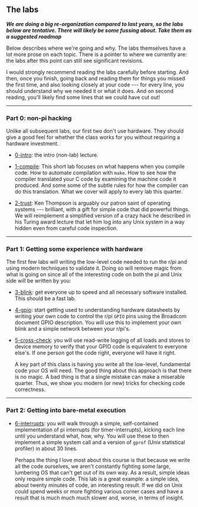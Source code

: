 ## The labs

***We are doing a big re-organization compared to last years, so the
labs below are tentative.  There will likely be some fussing about.
Take them as a suggested roadmap***

Below describes where we're going and why.   The labs themselves have a
lot more prose on each topic.  There is a pointer to where we currently
are: the labs after this point can still see significant revisions.

I would strongly recommend reading the labs carefully before starting.
And then, once you finish, going back and reading them for things you
missed the first time, and also looking closely at your code --- for
every line, you should understand why we needed it or what it does.
And on second reading, you'll likely find some lines that we could have
cut out!

---------------------------------------------------------------------
### Part 0: non-pi hacking

Unlike all subsequent labs, our first two don't use hardware.  They should
give a good feel for whether the class works for you without requiring
a hardware investment.

  - [0-intro](0-intro): the intro (non-lab) lecture.

  - [1-compile](1-compile): This short lab focuses on what happens when
    you compile code.  How to automate compilation with `make`.  How to
    see how the compiler translated your C code by examining the machine
    code it produced.  And some some of the subtle rules for how the
    compiler can do this translation.  What we cover will apply to every
    lab this quarter.

  - [2-trust](2-trusting-trust): Ken Thompson is arguably our patron
    saint of operating systems --- brilliant, with a gift for simple
    code that did powerful things.   We will reimplement a simplified
    version of a crazy hack he described in his Turing award lecture
    that let him log into any Unix system in a way hidden even from
    careful code inspection.


---------------------------------------------------------------------
### Part 1: Getting some experience with hardware

The first few labs will writing the low-level code needed to run the
r/pi and using modern techniques to validate it.  Doing so will remove
magic from what is going on since all of the interesting code on both
the pi and Unix side will be written by you:

  - [3-blink](3-blink/): get everyone up to speed and all
    necessary software installed.  This should be a fast lab.

  - [4-gpio](4-gpio/): start getting used to understanding hardware
    datasheets by writing your own code to control the r/pi `GPIO` pins
    using the Broadcom document GPIO description.  You will use this to
    implement your own blink and a simple network between your r/pi's.

  - [5-cross-check](2-cross-check/): you will use read-write logging
    of all loads and stores to device memory to verify that your GPIO
    code is equivalent to everyone else's.  If one person got the code
    right, everyone will have it right.

    A key part of this class is having you write all the low-level,
    fundamental code your OS will need.  The good thing about this
    approach is that there is no magic.  A bad thing is that a single
    mistake can make a miserable quarter.  Thus, we show you modern
    (or new) tricks for checking code correctness.

---------------------------------------------------------------------
### Part 2: Getting into bare-metal execution

  - [6-interrupts](6-interrupts/):
    you will walk through a simple, self-contained implementation of
    pi interrupts (for timer-interrupts), kicking each line until you
    understand what, how, why.  You will use these to then implement
    a simple system call and a version of `gprof` (Unix statistical
    profiler) in about 30 lines.

    Perhaps the thing I love most about this course is that because we
    write all the code ourselves, we aren't constantly fighting some
    large, lumbering OS that can't get out of its own way.  As a result,
    simple ideas only require simple code.  This lab is a great example:
    a simple idea, about twenty minutes of code, an interesting result.
    If we did on Unix could spend weeks or more fighting various corner
    cases and have a result that is much much much slower and, worse,
    in terms of insight.
